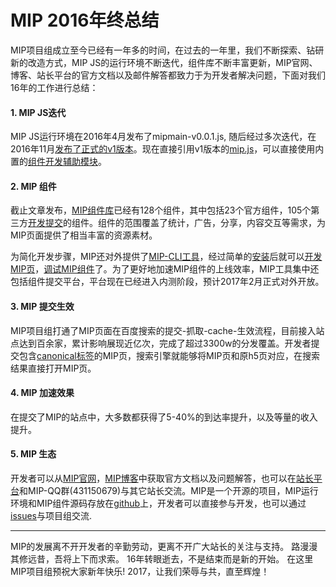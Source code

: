 # MIP 2016年终总结
 MIP项目组成立至今已经有一年多的时间，在过去的一年里，我们不断探索、钻研新的改造方式，MIP JS的运行环境不断迭代，组件库不断丰富更新，MIP官网、博客、站长平台的官方文档以及邮件解答都致力于为开发者解决问题，下面对我们16年的工作进行总结：
#### 1. MIP JS迭代
MIP JS运行环境在2016年4月发布了mipmain-v0.0.1.js, 随后经过多次迭代，在2016年11月[发布了正式的v1版本](http://www.cnblogs.com/mipengine/p/6077510.html)。现在直接引用v1版本的[mip.js](https://mipcache.bdstatic.com/static/v1/mip.js)，可以直接使用内置的[组件开发辅助模块](https://www.mipengine.org/doc/3-widget/6-help/1-introduce.html)。

#### 2. MIP 组件
截止文章发布，[MIP组件库](https://github.com/mipengine/mip-extensions)已经有128个组件，其中包括23个官方组件，105个第三方[开发提交](https://www.mipengine.org/doc/2-tech/4-mip-widget.html)的组件。组件的范围覆盖了统计，广告，分享，内容交互等需求，为MIP页面提供了相当丰富的资源素材。  

为简化开发步骤，MIP还对外提供了[MIP-CLI工具](https://github.com/mipengine/mip-cli)，经过简单的[安装](http://www.cnblogs.com/mipengine/p/mip_cli_1_install.html)后就可以[开发MIP页](http://www.cnblogs.com/mipengine/p/mip_cli_2_page.html)，[调试MIP组件](http://www.cnblogs.com/mipengine/p/mip_cli_3_extension.html)了。为了更好地加速MIP组件的上线效率，MIP工具集中还包括组件提交平台，平台现在已经进入内测阶段，预计2017年2月正式对外开放。

#### 3. MIP 提交生效
MIP项目组打通了MIP页面在百度搜索的提交-抓取-cache-生效流程，目前接入站点达到百余家，累计影响展现近亿次，完成了超过3300w的分发覆盖。开发者提交包含[canonical标签](http://www.cnblogs.com/mipengine/p/canonical_link.html)的MIP页，搜索引擎就能够将MIP页和原h5页对应，在搜索结果直接打开MIP页。

#### 4. MIP 加速效果
在提交了MIP的站点中，大多数都获得了5-40%的到达率提升，以及等量的收入提升。

#### 5. MIP 生态
开发者可以从[MIP官网](https://www.mipengine.org/)，[MIP博客](http://www.cnblogs.com/mipengine/)中获取官方文档以及问题解答，也可以在[站长平台](zhanzhang.baidu.com/mip/index)和MIP-QQ群(431150679)与其它站长交流。MIP是一个开源的项目，MIP运行环境和MIP组件源码存放在[github](https://github.com/mipengine)上，开发者可以直接参与开发，也可以通过[issues](https://github.com/mipengine/mip-extensions/issues)与项目组交流.

<hr>
MIP的发展离不开开发者的辛勤劳动，更离不开广大站长的关注与支持。  
路漫漫其修远昔，吾将上下而求索。 16年转眼逝去，不是结束而是新的开始。       
在这里MIP项目组预祝大家新年快乐! 2017，让我们荣辱与共，直至辉煌！  



